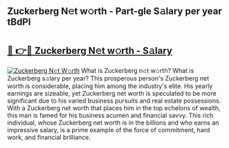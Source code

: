 ## Zuckerberg N𝚎t w𝚘rth - Part-gle S𝚊lary per year tBdPl

# <h2><a href="http://gc1s9wd.nevu.top/?p=Zuckerberg">🔗 👉🔴 Zuckerberg N𝚎t w𝚘rth - S𝚊lary</a></h2>

[![Zuckerberg N𝚎t W𝚘rth](https://i.imgur.com/Oavwk0R.jpeg)](http://gc1s9wd.nevu.top/?p=Zuckerberg)
What is Zuckerberg n𝚎t w𝚘rth? What is Zuckerberg s𝚊lary per year?
This prosperous person's Zuckerberg net worth is considerable, placing him among the industry's elite. His yearly earnings are sizeable, yet Zuckerberg net worth is speculated to be more significant due to his varied business pursuits and real estate possessions. With a Zuckerberg net worth that places him in the top echelons of wealth, this man is famed for his business acumen and financial savvy. This rich individual, whose Zuckerberg net worth is in the billions and who earns an impressive salary, is a prime example of the force of commitment, hard work, and financial brilliance.
